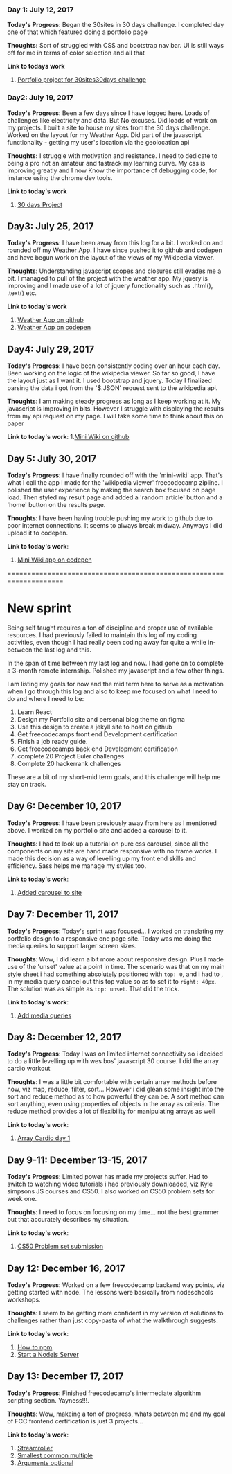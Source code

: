 <!-- # 100 Days Of Code - Log

### Day 0: February 30, 2016 (Example 1)
##### (delete me or comment me out)

**Today's Progress**: Fixed CSS, worked on canvas functionality for the app.

**Thoughts:** I really struggled with CSS, but, overall, I feel like I am slowly getting better at it. Canvas is still new for me, but I managed to figure out some basic functionality.

**Link to work:** [Calculator App](http://www.example.com)

### Day 0: February 30, 2016 (Example 2)
##### (delete me or comment me out)

**Today's Progress**: Fixed CSS, worked on canvas functionality for the app.

**Thoughts**: I really struggled with CSS, but, overall, I feel like I am slowly getting better at it. Canvas is still new for me, but I managed to figure out some basic functionality.

**Link(s) to work**: [Calculator App](http://www.example.com)


### Day 1: June 27, Monday

**Today's Progress**: I've gone through many exercises on FreeCodeCamp.

**Thoughts** I've recently started coding, and it's a great feeling when I finally solve an algorithm challenge after a lot of attempts and hours spent.

**Link(s) to work**
1. [Find the Longest Word in a String](https://www.freecodecamp.com/challenges/find-the-longest-word-in-a-string)
2. [Title Case a Sentence](https://www.freecodecamp.com/challenges/title-case-a-sentence)
 -->

### Day 1: July 12, 2017

**Today's Progress**: Began the 30sites in 30 days challenge. I completed day one of that which featured doing a portfolio page

**Thoughts:** Sort of struggled with CSS and bootstrap nav bar. UI is still ways off for me in terms of color selection and all that

**Link to todays work**
1. [Portfolio project for 30sites30days challenge](https://github.com/ceoehis/portfolio)

### Day2: July 19, 2017

**Today's Progress**: Been a few days since I have logged here. Loads of challenges like electricity and data. But No excuses.
Did loads of work on my projects. I built a site to house my sites from the 30 days challenge. Worked on the layout for my Weather App. Did part of the javascript functionality - getting my user's location via the geolocation api

**Thoughts:** I struggle with motivation and resistance.
I need to dedicate to being a pro not an amateur and fastrack my learning curve. My css is improving greatly and I now Know the importance of debugging code, for instance using the chrome dev tools.

**Link to today's work**
1. [30 days Project](https://github.com/ceoehis/30-day-project)

## Day3: July 25, 2017

**Today's Progress**: I have been away from this log for a bit. I worked on and rounded off my Weather App. I have since pushed it to github and codepen and have begun work on the layout of the views of my Wikipedia viewer.

**Thoughts**: Understanding javascript scopes and closures still evades me a bit. I managed to pull of the project with the weather app. My jquery is improving and I made use of a lot of jquery functionality such as .html(), .text() etc.

**Link to today's work**
1. [Weather App on github](https://github.com/ceoehis/weather-app)
2. [Weather App on codepen](https://codepen.io/ceo.ehis)

## Day4: July 29, 2017 ##

**Today's Progress**: I have been consistently coding over an hour each day. Been working on the logic of the wikipedia viewer. So far so good, I have the layout just as I want it. I used bootstrap and jquery. Today I finalized parsing the data i got from the '$.JSON' request sent to the wikipedia api.

**Thoughts**: I am making steady progress as long as I keep working at it. My javascript is improving in bits. However I struggle with displaying the results from my api request on my page. I will take some time to think about this on paper

**Link to today's work**:
1.[Mini Wiki on github](https://github.com/ceoehis/mini-wiki)

## Day 5: July 30, 2017 ##

**Today's Progress**: I have finally rounded off with the 'mini-wiki' app. That's what I call the app I made for the 'wikipedia viewer' freecodecamp zipline. I polished the user experience by making the search box focused on page load. Then styled my result page and added a 'random article' button and a 'home' button on the results page.

**Thoughts**: I have been having trouble pushing my work to github due to poor internet connections. It seems to always break midway. Anyways I did upload it to codepen.

**Link to today's work**:
1. [Mini Wiki app on codepen](https://codepen.io/CEO_ehis/full/vJORzb)

====================================================================
# New sprint

Being self taught requires a ton of discipline and proper use of available resources.
I had previously failed to maintain this log of my coding activities, even though I had really been coding away for quite a while in-between the last log and this.

In the span of time between my last log and now. I had gone on to complete a 3-month remote internship. Polished my javascript and a few other things. 

I am listing my goals for now and the mid term here to serve as a motivation when I go through this log and also to keep me focused on what I need to do and where I need to be:
1. Learn React
2. Design my Portfolio site and personal blog theme on figma
3. Use this design to create a jekyll site to host on github
4. Get freecodecamps front end Development certification
5. Finish a job ready guide.
6. Get freecodecamps back end Development certification
7. complete 20 Project Euler challenges
8. Complete 20 hackerrank challenges

These are a bit of my short-mid term goals, and this challenge will help me stay on track.
## Day 6: December 10, 2017 ##

**Today's Progress**: I have been previously away from here as I mentioned above. I worked on my portfolio site and added a carousel to it.

**Thoughts**: I had to look up a tutorial on pure css carousel, since all the components on my site are hand made responsive with no frame works. I made this decision as a way of levelling up my front end skills and efficiency. Sass helps me manage my styles too.

**Link to today's work**:
1. [Added carousel to site](https://github.com/CEOehis/portfolio/commit/0575f3c67948de84ac8ee7021b190d5501326f59)

## Day 7: December 11, 2017 ##

**Today's Progress**: Today's sprint was focused... I worked on translating my portfolio design to a responsive one page site. Today was me doing the media queries to support larger screen sizes. 

**Thoughts**: Wow, I did learn a bit more about responsive design. Plus I made use of the 'unset' value at a point in time. The scenario was that on my main style sheet i had something absolutely positioned with ```top: 0```, and i had to , in my media query cancel out this top value so as to set it to ```right: 40px```. The solution was as simple as ```top: unset```. That did the trick.

**Link to today's work**:
1. [Add media queries](https://github.com/CEOehis/portfolio)

## Day 8: December 12, 2017 ##

**Today's Progress**: Today I was on limited internet connectivity so i decided to do a little levelling up with wes bos' javascript 30 course. I did the array cardio workout

**Thoughts**: I was a little bit comfortable with certain array methods before now, viz map, reduce, filter, sort... However i did glean some insight into the sort and reduce method as to how powerful they can be. A sort method can sort anything, even using properties of objects in the array as criteria. The reduce method provides a lot of flexibility for manipulating arrays as well

**Link to today's work**:
1. [Array Cardio day 1](https://github.com/CEOehis/JavaScript30-1/tree/master/04%20-%20Array%20Cardio%20Day%201)

## Day 9-11: December 13-15, 2017 ##

**Today's Progress**: Limited power has made my projects suffer. Had to switch to watching video tutorials i had previously downloaded, viz Kyle simpsons JS courses and CS50. I also worked on CS50 problem sets for week one.

**Thoughts**: I need to focus on focusing on my time... not the best grammer but that accurately describes my situation.

**Link to today's work**:
1. [CS50 Problem set submission](https://github.com/submit50/CEOehis)

## Day 12: December 16, 2017 ##

**Today's Progress**: Worked on a few freecodecamp backend way points, viz getting started with node. The lessons were basically from nodeschools workshops.

**Thoughts**: I seem to be getting more confident in my version of solutions to challenges rather than just copy-pasta of what the walkthrough suggests.

**Link to today's work**:
1. [How to npm](https://www.freecodecamp.org/challenges/manage-packages-with-npm)
1. [Start a Nodejs Server ](https://www.freecodecamp.org/challenges/start-a-nodejs-server)

## Day 13: December 17, 2017 ##

**Today's Progress**: Finished freecodecamp's intermediate algorithm scripting section. Yayness!!!.

**Thoughts**: Wow, makeing a ton of progress, whats between me and my goal of FCC frontend certification is just 3 projects...

**Link to today's work**:
1. [Streamroller](https://www.freecodecamp.org/challenges/steamroller)
1. [Smallest common multiple](https://www.freecodecamp.org/challenges/smallest-common-multiple)
1. [Arguments optional](https://www.freecodecamp.org/challenges/arguments-optional)